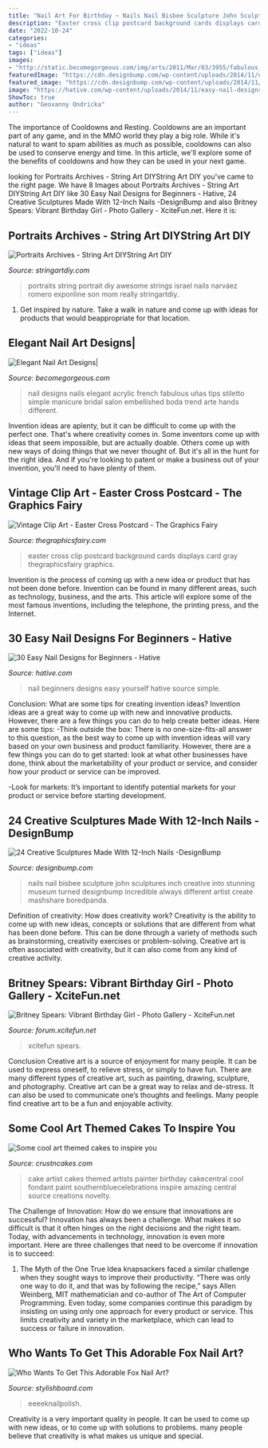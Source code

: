 ```yaml
---
title: "Nail Art For Birthday ~ Nails Nail Bisbee Sculpture John Sculptures Inch Creative Into Stunning Museum Turned Designbump Incredible Always Different Artist Create Mashshare Boredpanda"
description: "Easter cross clip postcard background cards displays card gray thegraphicsfairy graphics"
date: "2022-10-24"
categories:
- "ideas"
tags: ["ideas"]
images:
- "http://static.becomegorgeous.com/img/arts/2011/Mar/03/3955/fabulous_french_twist_nails.jpg"
featuredImage: "https://cdn.designbump.com/wp-content/uploads/2014/11/nail-art-john-bisbee-10.jpg"
featured_image: "https://cdn.designbump.com/wp-content/uploads/2014/11/nail-art-john-bisbee-10.jpg"
image: "https://hative.com/wp-content/uploads/2014/11/easy-nail-designs/27-easy-nail-designs-for-beginners.jpg"
ShowToc: true
author: "Geovanny Ondricka"
---
```



The importance of Cooldowns and Resting.
Cooldowns are an important part of any game, and in the MMO world they play a big role. While it's natural to want to spam abilities as much as possible, cooldowns can also be used to conserve energy and time. In this article, we'll explore some of the benefits of cooldowns and how they can be used in your next game.

	

		
looking for Portraits Archives - String Art DIYString Art DIY you've came to the right page. We have 8 Images about Portraits Archives - String Art DIYString Art DIY like 30 Easy Nail Designs for Beginners - Hative, 24 Creative Sculptures Made With 12-Inch Nails -DesignBump and also Britney Spears: Vibrant Birthday Girl - Photo Gallery - XciteFun.net. Here it is:
		
    
## Portraits Archives - String Art DIYString Art DIY

<img loading=lazy src="https://stringartdiy.com/wp-content/uploads/2014/05/string-art-portraits-israel-narvaez-1.jpg" onerror="this.onerror=null;this.src='https://tse1.mm.bing.net/th?id=OIP.vElmG-ziY05ztKwrgHjdlgHaKO&amp;pid=15.1';" alt="Portraits Archives - String Art DIYString Art DIY">

_Source: stringartdiy.com_

>portraits string portrait diy awesome strings israel nails narváez romero exponline son mom really stringartdiy. 

	

1. Get inspired by nature. Take a walk in nature and come up with ideas for products that would beappropriate for that location.

    
## Elegant Nail Art Designs|

<img loading=lazy src="http://static.becomegorgeous.com/img/arts/2011/Mar/03/3955/fabulous_french_twist_nails.jpg" onerror="this.onerror=null;this.src='https://tse3.mm.bing.net/th?id=OIP.tdFvcDOvUVWQhp_ma2fhIAHaJ4&amp;pid=15.1';" alt="Elegant Nail Art Designs|">

_Source: becomegorgeous.com_

>nail designs nails elegant acrylic french fabulous uñas tips stiletto simple manicure bridal salon embellished boda trend arte hands different. 

	

Invention ideas are aplenty, but it can be difficult to come up with the perfect one. That's where creativity comes in. Some inventors come up with ideas that seem impossible, but are actually doable. Others come up with new ways of doing things that we never thought of. But it's all in the hunt for the right idea. And if you're looking to patent or make a business out of your invention, you'll need to have plenty of them.

    
## Vintage Clip Art - Easter Cross Postcard - The Graphics Fairy

<img loading=lazy src="https://thegraphicsfairy.com/wp-content/uploads/2013/05/1eastercross003.png" onerror="this.onerror=null;this.src='https://tse2.mm.bing.net/th?id=OIP.5pSwJGQi6o84T_qOkACeSwAAAA&amp;pid=15.1';" alt="Vintage Clip Art - Easter Cross Postcard - The Graphics Fairy">

_Source: thegraphicsfairy.com_

>easter cross clip postcard background cards displays card gray thegraphicsfairy graphics. 

	

Invention is the process of coming up with a new idea or product that has not been done before. Invention can be found in many different areas, such as technology, business, and the arts. This article will explore some of the most famous inventions, including the telephone, the printing press, and the Internet.

    
## 30 Easy Nail Designs For Beginners - Hative

<img loading=lazy src="https://hative.com/wp-content/uploads/2014/11/easy-nail-designs/27-easy-nail-designs-for-beginners.jpg" onerror="this.onerror=null;this.src='https://tse3.mm.bing.net/th?id=OIP.6bCxR0tzGvIhlcLXFK9oFQHaLG&amp;pid=15.1';" alt="30 Easy Nail Designs for Beginners - Hative">

_Source: hative.com_

>nail beginners designs easy yourself hative source simple. 

	

Conclusion: What are some tips for creating invention ideas?
Invention ideas are a great way to come up with new and innovative products. However, there are a few things you can do to help create better ideas. Here are some tips:
-Think outside the box: There is no one-size-fits-all answer to this question, as the best way to come up with invention ideas will vary based on your own business and product familiarity. However, there are a few things you can do to get started: look at what other businesses have done, think about the marketability of your product or service, and consider how your product or service can be improved.

-Look for markets: It’s important to identify potential markets for your product or service before starting development.

    
## 24 Creative Sculptures Made With 12-Inch Nails -DesignBump

<img loading=lazy src="https://cdn.designbump.com/wp-content/uploads/2014/11/nail-art-john-bisbee-10.jpg" onerror="this.onerror=null;this.src='https://tse3.mm.bing.net/th?id=OIP.SXWzvFqPkE9bk9J4N0TqawHaFg&amp;pid=15.1';" alt="24 Creative Sculptures Made With 12-Inch Nails -DesignBump">

_Source: designbump.com_

>nails nail bisbee sculpture john sculptures inch creative into stunning museum turned designbump incredible always different artist create mashshare boredpanda. 

	

Definition of creativity: How does creativity work?
Creativity is the ability to come up with new ideas, concepts or solutions that are different from what has been done before. This can be done through a variety of methods such as brainstorming, creativity exercises or problem-solving. Creative art is often associated with creativity, but it can also come from any kind of creative activity.

    
## Britney Spears: Vibrant Birthday Girl - Photo Gallery - XciteFun.net

<img loading=lazy src="https://img.xcitefun.net/users/2008/11/18215,xcitefun-britney-10.jpeg" onerror="this.onerror=null;this.src='https://tse3.mm.bing.net/th?id=OIP.ewUZ5JKTv0ja7m0GUGRyrAAAAA&amp;pid=15.1';" alt="Britney Spears: Vibrant Birthday Girl - Photo Gallery - XciteFun.net">

_Source: forum.xcitefun.net_

>xcitefun spears. 

	

Conclusion
Creative art is a source of enjoyment for many people. It can be used to express oneself, to relieve stress, or simply to have fun. There are many different types of creative art, such as painting, drawing, sculpture, and photography.
Creative art can be a great way to relax and de-stress. It can also be used to communicate one’s thoughts and feelings. Many people find creative art to be a fun and enjoyable activity.

    
## Some Cool Art Themed Cakes To Inspire You

<img loading=lazy src="http://www.crustncakes.com/blog/wp-content/uploads/2017/02/7ac43f6f632649c3f91da0967e43e35d.jpg" onerror="this.onerror=null;this.src='https://tse1.mm.bing.net/th?id=OIP.K4GmXeyXDSZRY6mYIyUk8wHaLH&amp;pid=15.1';" alt="Some cool art themed cakes to inspire you">

_Source: crustncakes.com_

>cake artist cakes themed artists painter birthday cakecentral cool fondant paint southernbluecelebrations inspire amazing central source creations novelty. 

	

The Challenge of Innovation: How do we ensure that innovations are successful?
Innovation has always been a challenge. What makes it so difficult is that it often hinges on the right decisions and the right team. Today, with advancements in technology, innovation is even more important. Here are three challenges that need to be overcome if innovation is to succeed:
1. The Myth of the One True Idea
 knapsackers faced a similar challenge when they sought ways to improve their productivity. “There was only one way to do it, and that was by following the recipe,” says Allen Weinberg, MIT mathematician and co-author of The Art of Computer Programming. Even today, some companies continue this paradigm by insisting on using only one approach for every product or service. This limits creativity and variety in the marketplace, which can lead to success or failure in innovation.


    
## Who Wants To Get This Adorable Fox Nail Art?

<img loading=lazy src="https://www.stylishboard.com/wp-content/uploads/2014/02/18.jpg" onerror="this.onerror=null;this.src='https://tse3.mm.bing.net/th?id=OIP.xcwKS79Bj0r8FEuefSHUnwHaJ4&amp;pid=15.1';" alt="Who Wants To Get This Adorable Fox Nail Art?">

_Source: stylishboard.com_

>eeeeknailpolish. 

	

Creativity is a very important quality in people. It can be used to come up with new ideas, or to come up with solutions to problems. many people believe that creativity is what makes us unique and special.

